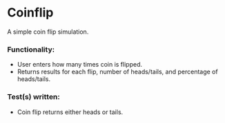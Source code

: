 # Coinflip
A simple coin flip simulation.

### Functionality:
- User enters how many times coin is flipped.
- Returns results for each flip, number of heads/tails, and percentage of heads/tails.

### Test(s) written:
- Coin flip returns either heads or tails.